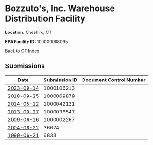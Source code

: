 # Bozzuto's, Inc. Warehouse Distribution Facility

**Location:** Cheshire, CT

**EPA Facility ID:** 100000088095

[Back to CT Index](../../index.md)

## Submissions

| Date | Submission ID | Document Control Number |
|------|--------------|-------------------------|
| [2023-09-14](submissions/1000106213.md) | 1000106213 |  |
| [2018-09-25](submissions/1000069879.md) | 1000069879 |  |
| [2014-05-12](submissions/1000042121.md) | 1000042121 |  |
| [2013-09-27](submissions/1000036547.md) | 1000036547 |  |
| [2009-06-16](submissions/1000002267.md) | 1000002267 |  |
| [2004-06-22](submissions/36674.md) | 36674 |  |
| [1999-06-21](submissions/6833.md) | 6833 |  |
